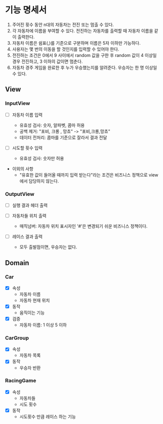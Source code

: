 # 기능 명세서

1. 주어진 횟수 동안 n대의 자동차는 전진 또는 멈출 수 있다.
2. 각 자동차에 이름을 부여할 수 있다. 전진하는 자동차를 출력할 때 자동차 이름을 같이 출력한다.
3. 자동차 이름은 쉼표(,)를 기준으로 구분하며 이름은 5자 이하만 가능하다.
4. 사용자는 몇 번의 이동을 할 것인지를 입력할 수 있어야 한다.
5. 전진하는 조건은 0에서 9 사이에서 random 값을 구한 후 random 값이 4 이상일 경우 전진하고, 3 이하의 값이면 멈춘다.
6. 자동차 경주 게임을 완료한 후 누가 우승했는지를 알려준다. 우승자는 한 명 이상일 수 있다.


## View

### InputView

- [ ] 자동차 이름 입력
  - 유효성 검사: 숫자, 알파벳, 콤마 허용
  - 공백 제거: "포비, 크롱 , 망쵸" -> "포비,크롱,망쵸"
  - 데이터 전처리: 콤마를 기준으로 잘라서 결과 전달


- [ ] 시도할 횟수 입력
  - 유효성 검사: 숫자만 허용


- 이외의 사항
  - "유효한 값이 들어올 때까지 입력 받는다"라는 조건은 비즈니스 정책으로 view에서 담당하지 않는다. 


### OutputView

- [ ] 실행 결과 헤더 출력


- [ ] 자동차들 위치 출력
  - 매직넘버: 자동차 위치 표시자인 '#'은 변경되기 쉬운 비즈니스 정책이다. 


- [ ] 레이스 결과 출력
  - 모두 출발점이면, 우승자는 없다. 


## Domain

### Car
  - [x] 속성 
    - 자동차 이름
    - 자동차 현재 위치
  - [x] 동작
    - 움직이는 기능
  - [x] 검증
    - 자동차 이름: 1 이상 5 이하


### CarGroup 
  - [x] 속성
    - 자동차 목록
  - [x] 동작
    - 우승자 반환

### RacingGame
  - [x] 속성
    - 자동차들
    - 시도 횟수
  - [x] 동작
    - 시도횟수 만큼 레이스 하는 기능
